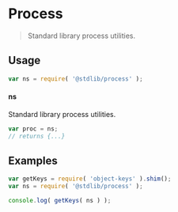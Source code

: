# Process

> Standard library process utilities.

<section class="usage">

## Usage

```javascript
var ns = require( '@stdlib/process' );
```

#### ns

Standard library process utilities.

```javascript
var proc = ns;
// returns {...}
```

</section>

<!-- /.usage -->

<section class="examples">

## Examples

<!-- TODO: better examples -->

<!-- eslint no-undef: "error" -->

```javascript
var getKeys = require( 'object-keys' ).shim();
var ns = require( '@stdlib/process' );

console.log( getKeys( ns ) );
```

</section>

<!-- /.examples -->

<section class="links">

</section>

<!-- /.links -->
